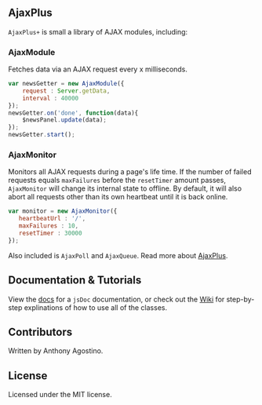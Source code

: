 ## AjaxPlus
`AjaxPlus+` is small a library of AJAX modules, including:

### AjaxModule
Fetches data via an AJAX request every x milliseconds.
```js
var newsGetter = new AjaxModule({
    request : Server.getData,
    interval : 40000    
});
newsGetter.on('done', function(data){
    $newsPanel.update(data);
});
newsGetter.start();
```

### AjaxMonitor
Monitors all AJAX requests during a page's life time. If the number of failed requests equals `maxFailures` before the `resetTimer` amount passes, `AjaxMonitor` will change its internal state to offline. By default, it will also abort all requests other than its own heartbeat until it is back online.
```js
var monitor = new AjaxMonitor({
   heartbeatUrl : '/',
   maxFailures : 10,
   resetTimer : 30000
});
```

Also included is `AjaxPoll` and `AjaxQueue`. Read more about [AjaxPlus](https://github.com/Voliware/AjaxPlus/wiki).

## Documentation & Tutorials

View the [docs](http://voliware.github.io/AjaxPlus) for a `jsDoc` documentation, or check out the [Wiki](https://github.com/Voliware/AjaxPlus/wiki) for step-by-step explinations of how to use all of the classes.

## Contributors
Written by Anthony Agostino.

## License
Licensed under the MIT license.
